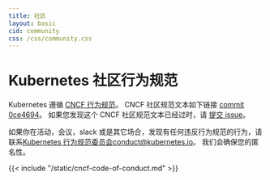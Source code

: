 ```yaml
---
title: 社区
layout: basic
cid: community
css: /css/community.css
---
```


<!-- ---
title: Community
layout: basic
cid: community
css: /css/community.css
--- -->

<div class="community_main">
<!-- <h1>Kubernetes Community Code of Conduct</h1> -->
<h1>Kubernetes 社区行为规范</h1>

<!-- Kubernetes follows the
<a href="https://github.com/cncf/foundation/blob/master/code-of-conduct.md">CNCF Code of Conduct</a>.
The text of the CNCF CoC is replicated below, as of
<a href="https://github.com/cncf/foundation/blob/0ce4694e5103c0c24ca90c189da81e5408a46632/code-of-conduct.md">commit 0ce4694</a>.
If you notice that this is out of date, please
<a href="https://github.com/kubernetes/website/issues/new">file an issue</a>. -->

Kubernetes 遵循
<a href="https://github.com/cncf/foundation/blob/master/code-of-conduct.md">CNCF 行为规范</a>。
CNCF 社区规范文本如下链接
<a href="https://github.com/cncf/foundation/blob/0ce4694e5103c0c24ca90c189da81e5408a46632/code-of-conduct.md">commit 0ce4694</a>。
如果您发现这个 CNCF 社区规范文本已经过时，请
<a href="https://github.com/kubernetes/website/issues/new">提交 issue</a>。

<!-- If you notice a violation of the Code of Conduct at an event or meeting, in
Slack, or in another communication mechanism, reach out to
the [Kubernetes Code of Conduct Committee](https://github.com/kubernetes/community/tree/master/committee-code-of-conduct) <conduct@kubernetes.io>.
Your anonymity will be protected. -->

如果你在活动，会议，slack 或是其它场合，发现有任何违反行为规范的行为，请联系[Kubernetes 行为规范委员会](https://github.com/kubernetes/community/tree/master/committee-code-of-conduct)<conduct@kubernetes.io>。
我们会确保您的匿名性。

<div class="cncf_coc_container">
{{< include "/static/cncf-code-of-conduct.md" >}}
</div>
</div>
